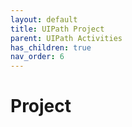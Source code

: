 ```yaml
---
layout: default
title: UIPath Project
parent: UIPath Activities
has_children: true
nav_order: 6
---
```


# Project

